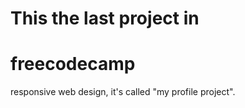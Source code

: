 # This the last project in <h1 href="https://www.freecodecamp.org/learn/2022/responsive-web-design/">freecodecamp</h1> responsive web design, it's called "my profile project".
